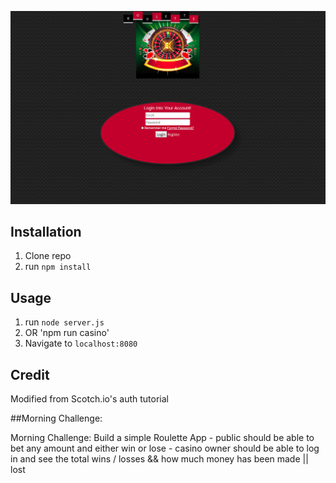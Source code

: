 ![Casino-Roulette](public/img/roulette-login.png)

## Installation

1. Clone repo
2. run `npm install`

## Usage

1. run `node server.js`
2. OR 'npm run casino'
3. Navigate to `localhost:8080`

## Credit

Modified from Scotch.io's auth tutorial

##Morning Challenge:

 Morning Challenge: Build a simple Roulette App - public should be able to bet any amount and either win or lose - casino owner should be able to log in and see the total wins / losses && how much money has been made || lost
